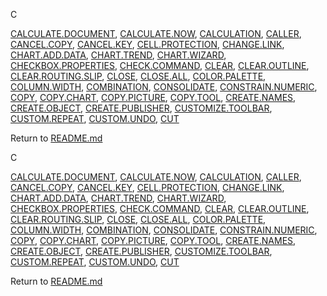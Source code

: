C

[CALCULATE.DOCUMENT](#calculate.document),
[CALCULATE.NOW](#calculate.now), [CALCULATION](#calculation),
[CALLER](#caller), [CANCEL.COPY](#cancel.copy),
[CANCEL.KEY](#cancel.key), [CELL.PROTECTION](#cell.protection),
[CHANGE.LINK](#change.link), [CHART.ADD.DATA](#chart.add.data),
[CHART.TREND](#chart.trend), [CHART.WIZARD](#chart.wizard),
[CHECKBOX.PROPERTIES](#checkbox.properties),
[CHECK.COMMAND](#check.command), [CLEAR](#clear),
[CLEAR.OUTLINE](#clear.outline),
[CLEAR.ROUTING.SLIP](#clear.routing.slip), [CLOSE](#close),
[CLOSE.ALL](#close.all), [COLOR.PALETTE](#color.palette),
[COLUMN.WIDTH](#column.width), [COMBINATION](#combination),
[CONSOLIDATE](#consolidate), [CONSTRAIN.NUMERIC](#constrain.numeric),
[COPY](#copy), [COPY.CHART](#copy.chart), [COPY.PICTURE](#copy.picture),
[COPY.TOOL](#copy.tool), [CREATE.NAMES](#create.names),
[CREATE.OBJECT](#create.object), [CREATE.PUBLISHER](#create.publisher),
[CUSTOMIZE.TOOLBAR](#customize.toolbar),
[CUSTOM.REPEAT](#custom.repeat), [CUSTOM.UNDO](#custom.undo),
[CUT](#cut)


Return to [README.md](README.md)

C

[CALCULATE.DOCUMENT](#calculate.document),
[CALCULATE.NOW](#calculate.now), [CALCULATION](#calculation),
[CALLER](#caller), [CANCEL.COPY](#cancel.copy),
[CANCEL.KEY](#cancel.key), [CELL.PROTECTION](#cell.protection),
[CHANGE.LINK](#change.link), [CHART.ADD.DATA](#chart.add.data),
[CHART.TREND](#chart.trend), [CHART.WIZARD](#chart.wizard),
[CHECKBOX.PROPERTIES](#checkbox.properties),
[CHECK.COMMAND](#check.command), [CLEAR](#clear),
[CLEAR.OUTLINE](#clear.outline),
[CLEAR.ROUTING.SLIP](#clear.routing.slip), [CLOSE](#close),
[CLOSE.ALL](#close.all), [COLOR.PALETTE](#color.palette),
[COLUMN.WIDTH](#column.width), [COMBINATION](#combination),
[CONSOLIDATE](#consolidate), [CONSTRAIN.NUMERIC](#constrain.numeric),
[COPY](#copy), [COPY.CHART](#copy.chart), [COPY.PICTURE](#copy.picture),
[COPY.TOOL](#copy.tool), [CREATE.NAMES](#create.names),
[CREATE.OBJECT](#create.object), [CREATE.PUBLISHER](#create.publisher),
[CUSTOMIZE.TOOLBAR](#customize.toolbar),
[CUSTOM.REPEAT](#custom.repeat), [CUSTOM.UNDO](#custom.undo),
[CUT](#cut)


Return to [README.md](README.md)

